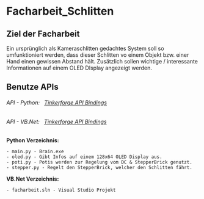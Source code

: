 # Facharbeit_Schlitten

## Ziel der Facharbeit

Ein ursprünglich als Kameraschlitten gedachtes System soll so umfunktioniert werden, dass dieser Schlitten vo einem Objekt bzw. einer Hand einen gewissen Abstand hält. Zusätzlich sollen wichtige / interessante Informationen auf einem OLED DIsplay angezeigt werden.

## Benutze APIs

###### API - Python:   [Tinkerforge API Bindings](https://www.tinkerforge.com/de/doc/Software/API_Bindings_Python.html#api-referenz-und-beispiele)
###### API - VB.Net:   [Tinkerforge API Bindings](https://www.tinkerforge.com/de/doc/Software/API_Bindings_VBNET.html#api-bindings-vbnet)


**Python Verzeichnis:**
```
- main.py - Brain.exe
- oled.py - Gibt Infos auf einem 128x64 OLED Display aus.
- poti.py - Potis werden zur Regelung vom DC & StepperBrick genutzt.
- stepper.py - Regelt den StepperBrick, welcher den Schlitten fährt.
```

**VB.Net Verzeichnis:**
```
- facharbeit.sln - Visual Studio Projekt
```
